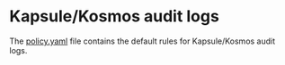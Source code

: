 # Kapsule/Kosmos audit logs

The [policy.yaml](policy.yaml) file contains the default rules for Kapsule/Kosmos audit logs.
